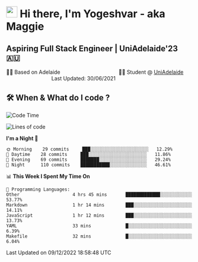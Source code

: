 <h1><img src="https://emojis.slackmojis.com/emojis/images/1531849430/4246/blob-sunglasses.gif?1531849430" width="30"/> Hi there, I'm Yogeshvar - aka Maggie</h1>

## Aspiring Full Stack Engineer | UniAdelaide'23 🇦🇺  
🏂🏻  Based on Adelaide &nbsp;&nbsp;&nbsp;&nbsp;&nbsp;&nbsp;&nbsp;&nbsp;&nbsp;&nbsp;&nbsp;&nbsp;&nbsp;&nbsp;&nbsp;&nbsp;&nbsp;&nbsp;&nbsp;&nbsp;&nbsp;&nbsp;&nbsp;&nbsp;&nbsp;&nbsp;&nbsp;&nbsp;&nbsp;&nbsp;&nbsp;&nbsp;&nbsp;&nbsp;&nbsp;&nbsp;&nbsp;&nbsp;&nbsp;👨‍💻 Student @ [UniAdelaide](https://www.adelaide.edu.au)   &nbsp;&nbsp;&nbsp;&nbsp;&nbsp;&nbsp;&nbsp;&nbsp;&nbsp;&nbsp;&nbsp;&nbsp;&nbsp;&nbsp;&nbsp;&nbsp;&nbsp;&nbsp;&nbsp;&nbsp;&nbsp;&nbsp;&nbsp;&nbsp;&nbsp;&nbsp;&nbsp;&nbsp;&nbsp;&nbsp;&nbsp;Last Updated: 30/06/2021

## 🛠 When & What do I code ?  

<!--START_SECTION:waka-->
![Code Time](http://img.shields.io/badge/Code%20Time-1%2C863%20hrs%2035%20mins-blue)

![Lines of code](https://img.shields.io/badge/From%20Hello%20World%20I%27ve%20Written-2%20Million%20lines%20of%20code-blue)

**I'm a Night 🦉** 

```text
🌞 Morning    29 commits     ███░░░░░░░░░░░░░░░░░░░░░░   12.29% 
🌆 Daytime    28 commits     ███░░░░░░░░░░░░░░░░░░░░░░   11.86% 
🌃 Evening    69 commits     ███████░░░░░░░░░░░░░░░░░░   29.24% 
🌙 Night      110 commits    ███████████░░░░░░░░░░░░░░   46.61%

```


📊 **This Week I Spent My Time On** 

```text
💬 Programming Languages: 
Other                    4 hrs 45 mins       █████████████░░░░░░░░░░░░   53.77% 
Markdown                 1 hr 14 mins        ███░░░░░░░░░░░░░░░░░░░░░░   14.11% 
JavaScript               1 hr 12 mins        ███░░░░░░░░░░░░░░░░░░░░░░   13.73% 
YAML                     33 mins             █░░░░░░░░░░░░░░░░░░░░░░░░   6.39% 
Makefile                 32 mins             █░░░░░░░░░░░░░░░░░░░░░░░░   6.04%

```


 Last Updated on 09/12/2022 18:58:48 UTC
<!--END_SECTION:waka-->
